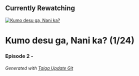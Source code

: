 ﻿
## Currently Rewatching

[![Kumo desu ga, Nani ka?](https://s4.anilist.co/file/anilistcdn/media/anime/cover/medium/bx103632-o4jpRxks22LT.jpg)](https://anilist.co/anime/103632)

# Kumo desu ga, Nani ka? (1/24)

### Episode 2 - 

###### *Generated with [Taiga Update Git](https://github.com/nike4613/taiga-update-git)*